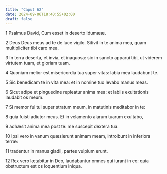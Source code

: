 ```yaml
---
title: "Caput 62"
date: 2024-09-06T18:40:55+02:00
draft: false
---
```




1 Psalmus David, Cum esset in deserto Idumææ.

2 Deus Deus meus ad te de luce vigilo. Sitivit in te anima mea, quam multipliciter tibi caro mea.

3 In terra deserta, et invia, et inaquosa: sic in sancto apparui tibi, ut viderem virtutem tuam, et gloriam tuam.

4 Quoniam melior est misericordia tua super vitas: labia mea laudabunt te.

5 Sic benedicam te in vita mea: et in nomine tuo levabo manus meas.

6 Sicut adipe et pinguedine repleatur anima mea: et labiis exultationis laudabit os meum.

7 Si memor fui tui super stratum meum, in matutinis meditabor in te:

8 quia fuisti adiutor meus. Et in velamento alarum tuarum exultabo,

9 adhæsit anima mea post te: me suscepit dextera tua.

10 Ipsi vero in vanum quæsierunt animam meam, introibunt in inferiora terræ:

11 tradentur in manus gladii, partes vulpium erunt.

12 Rex vero lætabitur in Deo, laudabuntur omnes qui iurant in eo: quia obstructum est os loquentium iniqua.

